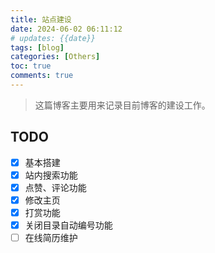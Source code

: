 ```yaml
---
title: 站点建设
date: 2024-06-02 06:11:12
# updates: {{date}}
tags: [blog]
categories: [Others]
toc: true
comments: true
---
```


> 这篇博客主要用来记录目前博客的建设工作。

## TODO

- [x] 基本搭建
- [x] 站内搜索功能
- [x] 点赞、评论功能
- [x] 修改主页
- [x] 打赏功能
- [x] 关闭目录自动编号功能
- [ ] 在线简历维护